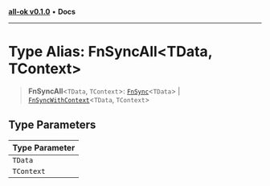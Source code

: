 [**all-ok v0.1.0**](../../README.md) • **Docs**

***

# Type Alias: FnSyncAll\<TData, TContext\>

> **FnSyncAll**\<`TData`, `TContext`\>: [`FnSync`](FnSync.md)\<`TData`\> \| [`FnSyncWithContext`](FnSyncWithContext.md)\<`TData`, `TContext`\>

## Type Parameters

| Type Parameter |
| ------ |
| `TData` |
| `TContext` |
